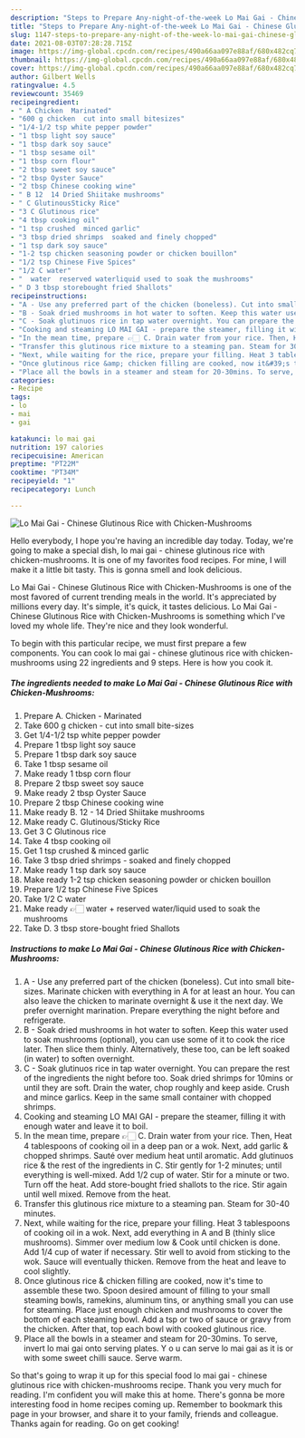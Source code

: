 ```yaml
---
description: "Steps to Prepare Any-night-of-the-week Lo Mai Gai - Chinese Glutinous Rice with Chicken-Mushrooms"
title: "Steps to Prepare Any-night-of-the-week Lo Mai Gai - Chinese Glutinous Rice with Chicken-Mushrooms"
slug: 1147-steps-to-prepare-any-night-of-the-week-lo-mai-gai-chinese-glutinous-rice-with-chicken-mushrooms
date: 2021-08-03T07:28:28.715Z
image: https://img-global.cpcdn.com/recipes/490a66aa097e88af/680x482cq70/lo-mai-gai-chinese-glutinous-rice-with-chicken-mushrooms-recipe-main-photo.jpg
thumbnail: https://img-global.cpcdn.com/recipes/490a66aa097e88af/680x482cq70/lo-mai-gai-chinese-glutinous-rice-with-chicken-mushrooms-recipe-main-photo.jpg
cover: https://img-global.cpcdn.com/recipes/490a66aa097e88af/680x482cq70/lo-mai-gai-chinese-glutinous-rice-with-chicken-mushrooms-recipe-main-photo.jpg
author: Gilbert Wells
ratingvalue: 4.5
reviewcount: 35469
recipeingredient:
- " A Chicken  Marinated"
- "600 g chicken  cut into small bitesizes"
- "1/4-1/2 tsp white pepper powder"
- "1 tbsp light soy sauce"
- "1 tbsp dark soy sauce"
- "1 tbsp sesame oil"
- "1 tbsp corn flour"
- "2 tbsp sweet soy sauce"
- "2 tbsp Oyster Sauce"
- "2 tbsp Chinese cooking wine"
- " B 12  14 Dried Shiitake mushrooms"
- " C GlutinousSticky Rice"
- "3 C Glutinous rice"
- "4 tbsp cooking oil"
- "1 tsp crushed  minced garlic"
- "3 tbsp dried shrimps  soaked and finely chopped"
- "1 tsp dark soy sauce"
- "1-2 tsp chicken seasoning powder or chicken bouillon"
- "1/2 tsp Chinese Five Spices"
- "1/2 C water"
- "  water  reserved waterliquid used to soak the mushrooms"
- " D 3 tbsp storebought fried Shallots"
recipeinstructions:
- "A - Use any preferred part of the chicken (boneless). Cut into small bite-sizes. Marinate chicken with everything in A for at least an hour. You can also leave the chicken to marinate overnight &amp; use it the next day. We prefer overnight marination. Prepare everything the night before and refrigerate."
- "B - Soak dried mushrooms in hot water to soften. Keep this water used to soak mushrooms (optional), you can use some of it to cook the rice later. Then slice them thinly. Alternatively, these too, can be left soaked (in water) to soften overnight."
- "C - Soak glutinuos rice in tap water overnight. You can prepare the rest of the ingredients the night before too. Soak dried shrimps for 10mins or until they are soft. Drain the water, chop roughly and keep aside. Crush and mince garlics. Keep in the same small container with chopped shrimps."
- "Cooking and steaming LO MAI GAI - prepare the steamer, filling it with enough water and leave it to boil."
- "In the mean time, prepare 👉🏻 C. Drain water from your rice. Then, Heat 4 tablespoons of cooking oil in a deep pan or a wok. Next, add garlic &amp; chopped shrimps. Sauté over medium heat until aromatic. Add glutinuos rice &amp; the rest of the ingredients in C. Stir gently for 1-2 minutes; until everything is well-mixed. Add 1/2 cup of water. Stir for a minute or two. Turn off the heat. Add store-bought fried shallots to the rice. Stir again until well mixed. Remove from the heat."
- "Transfer this glutinous rice mixture to a steaming pan. Steam for 30-40 minutes."
- "Next, while waiting for the rice, prepare your filling. Heat 3 tablespoons of cooking oil in a wok. Next, add everything in A and B (thinly slice mushrooms). Simmer over medium low &amp; Cook until chicken is done. Add 1/4 cup of water if necessary. Stir well to avoid from sticking to the wok. Sauce will eventually thicken. Remove from the heat and leave to cool slightly."
- "Once glutinous rice &amp; chicken filling are cooked, now it&#39;s time to assemble these two. Spoon desired amount of filling to your small steaming bowls, ramekins, aluminum tins, or anything small you can use for steaming. Place just enough chicken and mushrooms to cover the bottom of each steaming bowl. Add a tsp or two of sauce or gravy from the chicken. After that, top each bowl with cooked glutinous rice."
- "Place all the bowls in a steamer and steam for 20-30mins. To serve, invert lo mai gai onto serving plates. Y o u can serve lo mai gai as it is or with some sweet chilli sauce. Serve warm."
categories:
- Recipe
tags:
- lo
- mai
- gai

katakunci: lo mai gai 
nutrition: 197 calories
recipecuisine: American
preptime: "PT22M"
cooktime: "PT34M"
recipeyield: "1"
recipecategory: Lunch

---
```



![Lo Mai Gai - Chinese Glutinous Rice with Chicken-Mushrooms](https://img-global.cpcdn.com/recipes/490a66aa097e88af/680x482cq70/lo-mai-gai-chinese-glutinous-rice-with-chicken-mushrooms-recipe-main-photo.jpg)

Hello everybody, I hope you're having an incredible day today. Today, we're going to make a special dish, lo mai gai - chinese glutinous rice with chicken-mushrooms. It is one of my favorites food recipes. For mine, I will make it a little bit tasty. This is gonna smell and look delicious.



Lo Mai Gai - Chinese Glutinous Rice with Chicken-Mushrooms is one of the most favored of current trending meals in the world. It's appreciated by millions every day. It's simple, it's quick, it tastes delicious. Lo Mai Gai - Chinese Glutinous Rice with Chicken-Mushrooms is something which I've loved my whole life. They're nice and they look wonderful.


To begin with this particular recipe, we must first prepare a few components. You can cook lo mai gai - chinese glutinous rice with chicken-mushrooms using 22 ingredients and 9 steps. Here is how you cook it.

<!--inarticleads1-->

##### The ingredients needed to make Lo Mai Gai - Chinese Glutinous Rice with Chicken-Mushrooms:

1. Prepare  A. Chicken - Marinated
1. Take 600 g chicken - cut into small bite-sizes
1. Get 1/4-1/2 tsp white pepper powder
1. Prepare 1 tbsp light soy sauce
1. Prepare 1 tbsp dark soy sauce
1. Take 1 tbsp sesame oil
1. Make ready 1 tbsp corn flour
1. Prepare 2 tbsp sweet soy sauce
1. Make ready 2 tbsp Oyster Sauce
1. Prepare 2 tbsp Chinese cooking wine
1. Make ready  B. 12 - 14 Dried Shiitake mushrooms
1. Make ready  C. Glutinous/Sticky Rice
1. Get 3 C Glutinous rice
1. Take 4 tbsp cooking oil
1. Get 1 tsp crushed &amp; minced garlic
1. Take 3 tbsp dried shrimps - soaked and finely chopped
1. Make ready 1 tsp dark soy sauce
1. Make ready 1-2 tsp chicken seasoning powder or chicken bouillon
1. Prepare 1/2 tsp Chinese Five Spices
1. Take 1/2 C water
1. Make ready  👉🏻 water + reserved water/liquid used to soak the mushrooms
1. Take  D. 3 tbsp store-bought fried Shallots




<!--inarticleads2-->

##### Instructions to make Lo Mai Gai - Chinese Glutinous Rice with Chicken-Mushrooms:

1. A - Use any preferred part of the chicken (boneless). Cut into small bite-sizes. Marinate chicken with everything in A for at least an hour. You can also leave the chicken to marinate overnight &amp; use it the next day. We prefer overnight marination. Prepare everything the night before and refrigerate.
1. B - Soak dried mushrooms in hot water to soften. Keep this water used to soak mushrooms (optional), you can use some of it to cook the rice later. Then slice them thinly. Alternatively, these too, can be left soaked (in water) to soften overnight.
1. C - Soak glutinuos rice in tap water overnight. You can prepare the rest of the ingredients the night before too. Soak dried shrimps for 10mins or until they are soft. Drain the water, chop roughly and keep aside. Crush and mince garlics. Keep in the same small container with chopped shrimps.
1. Cooking and steaming LO MAI GAI - prepare the steamer, filling it with enough water and leave it to boil.
1. In the mean time, prepare 👉🏻 C. Drain water from your rice. Then, Heat 4 tablespoons of cooking oil in a deep pan or a wok. Next, add garlic &amp; chopped shrimps. Sauté over medium heat until aromatic. Add glutinuos rice &amp; the rest of the ingredients in C. Stir gently for 1-2 minutes; until everything is well-mixed. Add 1/2 cup of water. Stir for a minute or two. Turn off the heat. Add store-bought fried shallots to the rice. Stir again until well mixed. Remove from the heat.
1. Transfer this glutinous rice mixture to a steaming pan. Steam for 30-40 minutes.
1. Next, while waiting for the rice, prepare your filling. Heat 3 tablespoons of cooking oil in a wok. Next, add everything in A and B (thinly slice mushrooms). Simmer over medium low &amp; Cook until chicken is done. Add 1/4 cup of water if necessary. Stir well to avoid from sticking to the wok. Sauce will eventually thicken. Remove from the heat and leave to cool slightly.
1. Once glutinous rice &amp; chicken filling are cooked, now it&#39;s time to assemble these two. Spoon desired amount of filling to your small steaming bowls, ramekins, aluminum tins, or anything small you can use for steaming. Place just enough chicken and mushrooms to cover the bottom of each steaming bowl. Add a tsp or two of sauce or gravy from the chicken. After that, top each bowl with cooked glutinous rice.
1. Place all the bowls in a steamer and steam for 20-30mins. To serve, invert lo mai gai onto serving plates. Y o u can serve lo mai gai as it is or with some sweet chilli sauce. Serve warm.




So that's going to wrap it up for this special food lo mai gai - chinese glutinous rice with chicken-mushrooms recipe. Thank you very much for reading. I'm confident you will make this at home. There's gonna be more interesting food in home recipes coming up. Remember to bookmark this page in your browser, and share it to your family, friends and colleague. Thanks again for reading. Go on get cooking!
